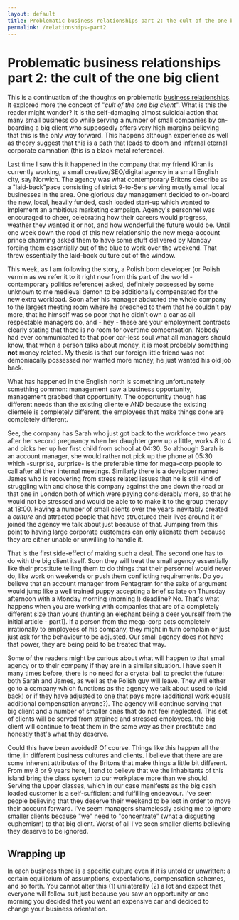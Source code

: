 ```yaml
---
layout: default
title: Problematic business relationships part 2: the cult of the one big client
permalink: /relationships-part2
---
```


# Problematic business relationships part 2: the cult of the one big client

This is a continuation of the thoughts on problematic [business relationships](/2015/02/01/relationships.html). It explored more the concept of "*cult of the one big client*". What is this the reader might wonder? It is the self-damaging almost suicidal action that many small business do while serving a number of small companies by on-boarding a big client who supposedly offers very high margins believing that this is the only way forward. This happens although experience as well as theory suggest that this is a path that leads to doom and infernal eternal corporate damnation (this is a black metal reference).

Last time I saw this it happened in the company that my friend Kiran is currently working, a small creative/SEO/digital agency in a small English city, say Norwich. The agency was what contemporary Britons describe as a "laid-back"pace consisting of strict 9-to-5ers serving mostly small local businesses in the area. One glorious day management decided to on-board the new, local, heavily funded, cash loaded start-up which wanted to implement an ambitious marketing campaign. Agency's personnel was encouraged to cheer, celebrating how their careers would progress, weather they wanted it or not, and how wonderful the future would be. Until one week down the road of this new relationship the new mega-account prince charming asked them to have some stuff delivered by Monday forcing them essentially out of the blue to work over the weekend. That threw essentially the laid-back culture out of the window.

This week, as I am following the story, a Polish born developer (or Polish vermin as we refer it to it right now from this part of the world - contemporary politics reference) asked, definitely possessed by some unknown to me medieval demon to be additionally compensated for the new extra workload. Soon after his manager abducted the whole company to the largest meeting room where he preached to them that he couldn't pay more, that he himself was so poor that he didn't own a car as all respectable managers do, and - hey - these are your employment contracts clearly stating that there is no room for overtime compensation. Nobody had ever communicated to that poor car-less soul what all managers should know, that when a person talks about money, it is most probably something **not** money related. My thesis is that our foreign little friend was not demoniacally possessed nor wanted more money, he just wanted his old job back.

What has happened in the English north is something unfortunately something common: management saw a business opportunity, management grabbed that opportunity. The opportunity though has different needs than the existing clientele AND because the existing clientele is completely different, the employees that make things done are completely different.

See, the company has Sarah who just got back to the workforce two years after her second pregnancy when her daughter grew up a little, works 8 to 4 and picks her up her first child from school at 04:30. So although Sarah is an account manager, she would rather not pick up the phone at 05:30 which -surprise, surprise- is the preferable time for mega-corp people to call after all their internal meetings. Similarly there is a developer named James who is recovering from stress related issues that he is still kind of struggling with and chose this company against the one down the road or that one in London both of which were paying considerably more, so that he would not be stressed and would be able to to make it to the group therapy at 18:00. Having a number of small clients over the years inevitably created a *culture* and attracted people that have structured their lives around it or joined the agency we talk about just because of that. Jumping from this point to having large corporate customers can only alienate them because they are either unable or unwilling to handle it.

That is the first side-effect of making such a deal. The second one has to do with the big client itself. Soon they will treat the small agency essentially like their prostitute telling them to do things that their personnel would never do, like work on weekends or push them conflicting requirements. Do you believe that an account manager from Pentagram for the sake of argument would jump like a well trained puppy accepting a brief so late on Thursday afternoon with a Monday morning (morning !) deadline? No. That's what happens when you are working with companies that are of a completely different size than yours (hunting an elephant being a deer yourself from the initial article - part1). If a person from the mega-corp acts completely irrationally to employees of his company, they might in turn complain or just just ask for the behaviour to be adjusted. Our small agency does not have that power, they are being paid to be treated that way.

Some of the readers might be curious about what will happen to that small agency or to their company if they are in a similar situation. I have seen it many times before, there is no need for a crystal ball to predict the future: both Sarah and James, as well as the Polish guy will leave. They will either go to a company which functions as the agency we talk about used to (laid back) or if they have adjusted to one that pays more (additional work equals additional compensation anyone?). The agency will continue serving that big client and a number of smaller ones that do not feel neglected. This set of clients will be served from strained and stressed employees. the big client will continue to treat them in the same way as their prostitute and honestly that's what they deserve.

Could this have been avoided? Of course. Things like this happen all the time, in different business cultures and clients. I believe that there are are some inherent attributes of the Britons that make things a little bit different. From my 8 or 9 years here, I tend to believe that we the inhabitants of this island bring the class system to our workplace more than we should. Serving the upper classes, which in our case manifests as the big cash loaded customer is a self-sufficient and fulfilling endeavour. I've seen people believing that they deserve their weekend to be lost in order to move their account forward. I've seem managers shamelessly asking me to ignore smaller clients because "we" need to "concentrate" (what a disgusting euphemism) to that big client. Worst of all I've seen smaller clients believing they deserve to be ignored.

## Wrapping up

In each business there is a specific culture even if it is untold or unwritten: a certain equilibrium of assumptions, expectations, compensation schemes, and so forth. You cannot alter this (1) unilaterally (2) a lot and expect that everyone will follow suit just because you saw an opportunity or one morning you decided that you want an expensive car and decided to change your business orientation.
